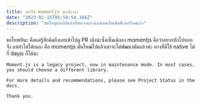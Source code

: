 ```yaml
---
title: อย่าใช้ momentjs นะเมิงงงง
date: "2023-01-15T05:50:54.366Z"
description: "มันใหญ่เกินไปแล้วก็มันเก่าแล้วน่ะเมิงเขาไม่เพิ่มฟีเจอร์ใหม่แล้ว"
---
```


ขอโทษทีนะ คือแค่รู้สึกคิดถึงเลยเข้าไปดู PR เมิงน่ะซึ่งเห็นเมิงลง momentjs คือว่าอยากทักไปบอกจัง แต่ทำไม่ได้เนอะ
คือ momentjs มันใหฒ่ไปแล้วเขาจะไม่พัฒนามันแล้วน่ะ ทางที่ดีใช้ native ไม่ก็ dayjs ก็ได้นะ

```
Moment.js is a legacy project, now in maintenance mode. In most cases, you should choose a different library.

For more details and recommendations, please see Project Status in the docs.

Thank you.
```
